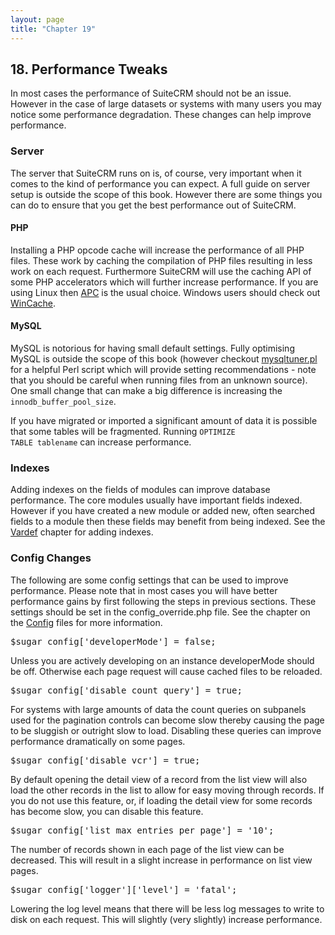```yaml
---
layout: page
title: "Chapter 19"
---
```

<span id="chap17.xhtml"></span>

<div>

## <span class="section-number">18. </span>Performance Tweaks ##

In most cases the performance of SuiteCRM should not be an issue. However in the case of large datasets or systems with many users you may notice some performance degradation. These changes can help improve performance.

### Server ###

The server that SuiteCRM runs on is, of course, very important when it comes to the kind of performance you can expect. A full guide on server setup is outside the scope of this book. However there are some things you can do to ensure that you get the best performance out of SuiteCRM.

#### PHP ####

Installing a PHP opcode cache will increase the performance of all PHP files. These work by caching the compilation of PHP files resulting in less work on each request. Furthermore SuiteCRM will use the caching API of some PHP accelerators which will further increase performance. If you are using Linux then [APC](http://php.net/manual/en/book.apc.php) is the usual choice. Windows users should check out [WinCache](http://php.net/manual/en/book.wincache.php).

#### MySQL ####

MySQL is notorious for having small default settings. Fully optimising MySQL is outside the scope of this book (however checkout [mysqltuner.pl](http://mysqltuner.pl) for a helpful Perl script which will provide setting recommendations - note that you should be careful when running files from an unknown source). One small change that can make a big difference is increasing the <code>innodb_buffer_pool_size</code>.

If you have migrated or imported a significant amount of data it is possible that some tables will be fragmented. Running <code>OPTIMIZE TABLE tablename</code> can increase performance.

### Indexes ###

Adding indexes on the fields of modules can improve database performance. The core modules usually have important fields indexed. However if you have created a new module or added new, often searched fields to a module then these fields may benefit from being indexed. See the [Vardef](#chap03.xhtml#vardefs-chapter) chapter for adding indexes.

### Config Changes ###

The following are some config settings that can be used to improve performance. Please note that in most cases you will have better performance gains by first following the steps in previous sections. These settings should be set in the config_override.php file. See the chapter on the [Config](#chap09.xhtml#config-chapter) files for more information.

<div class="code-block">

<div class="highlight">

<pre>$sugar_config['developerMode'] = false;</pre>

</div>

</div>
Unless you are actively developing on an instance developerMode should be off. Otherwise each page request will cause cached files to be reloaded.

<div class="code-block">

<div class="highlight">

<pre>$sugar_config['disable_count_query'] = true;</pre>

</div>

</div>
For systems with large amounts of data the count queries on subpanels used for the pagination controls can become slow thereby causing the page to be sluggish or outright slow to load. Disabling these queries can improve performance dramatically on some pages.

<div class="code-block">

<div class="highlight">

<pre>$sugar_config['disable_vcr'] = true;</pre>

</div>

</div>
By default opening the detail view of a record from the list view will also load the other records in the list to allow for easy moving through records. If you do not use this feature, or, if loading the detail view for some records has become slow, you can disable this feature.

<div class="code-block">

<div class="highlight">

<pre>$sugar_config['list_max_entries_per_page'] = '10';</pre>

</div>

</div>
The number of records shown in each page of the list view can be decreased. This will result in a slight increase in performance on list view pages.

<div class="code-block">

<div class="highlight">

<pre>$sugar_config['logger']['level'] = 'fatal';</pre>

</div>

</div>
Lowering the log level means that there will be less log messages to write to disk on each request. This will slightly (very slightly) increase performance.


</div>
